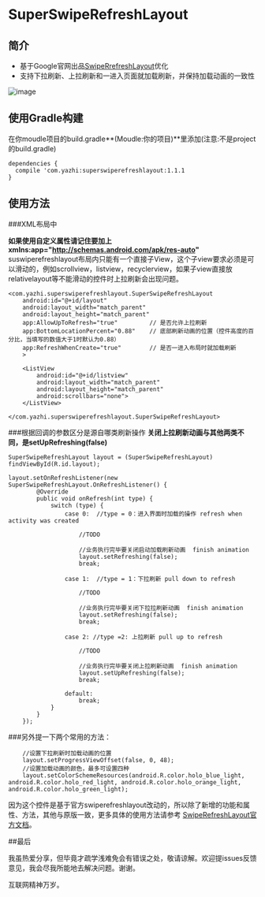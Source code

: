 # SuperSwipeRefreshLayout

## 简介

- 基于Google官网出品[SwipeRrefreshLayout](http://developer.android.com/reference/android/support/v4/widget/SwipeRefreshLayout.html)优化
- 支持下拉刷新、上拉刷新和一进入页面就加载刷新，并保持加载动画的一致性

![image](https://github.com/yazhi1992/SuperSwipeRefreshLayout/blob/master/app.gif)  

## 使用Gradle构建

在你moudle项目的build.gradle**(Moudle:你的项目)**里添加(注意:不是project的build.gradle)
    
    dependencies {
      compile 'com.yazhi:superswiperefreshlayout:1.1.1
    }

## 使用方法

###XML布局中
 
  **如果使用自定义属性请记住要加上xmlns:app="http://schemas.android.com/apk/res-auto"**
  suswiperefreshlayout布局内只能有一个直接子View，这个子view要求必须是可以滑动的，例如scrollview，listview，recyclerview，如果子view直接放relativelayout等不能滑动的控件时上拉刷新会出现问题。

    
    <com.yazhi.superswiperefreshlayout.SuperSwipeRefreshLayout
        android:id="@+id/layout"
        android:layout_width="match_parent"
        android:layout_height="match_parent"
        app:AllowUpToRefresh="true"         // 是否允许上拉刷新
        app:BottomLocationPercent="0.88"    // 底部刷新动画的位置（控件高度的百分比，当填写的数值大于1时默认为0.88）
        app:RefreshWhenCreate="true"        // 是否一进入布局时就加载刷新
        >

        <ListView
            android:id="@+id/listview"
            android:layout_width="match_parent"
            android:layout_height="match_parent"
            android:scrollbars="none">
        </ListView>
        
    </com.yazhi.superswiperefreshlayout.SuperSwipeRefreshLayout>


###根据回调的参数区分是源自哪类刷新操作
**关闭上拉刷新动画与其他两类不同，是setUpRefreshing(false)**


    SuperSwipeRefreshLayout layout = (SuperSwipeRefreshLayout) findViewById(R.id.layout);

    layout.setOnRefreshListener(new SuperSwipeRefreshLayout.OnRefreshListener() {
            @Override
            public void onRefresh(int type) {
                switch (type) {
                    case 0:  //type = 0：进入界面时加载的操作 refresh when activity was created

                        //TODO

                        //业务执行完毕要关闭启动加载刷新动画  finish animation
                        layout.setRefreshing(false);
                        break;
                        
                    case 1:  //type = 1：下拉刷新 pull down to refresh

                        //TODO

                        //业务执行完毕要关闭下拉拉刷新动画  finish animation
                        layout.setRefreshing(false);
                        break;
                        
                    case 2: //type =2: 上拉刷新 pull up to refresh

                        //TODO

                        //业务执行完毕要关闭上拉刷新动画  finish animation
                        layout.setUpRefreshing(false);
                        break;
                        
                    default:
                        break;
                }
            }
        });

###另外提一下两个常用的方法：

        //设置下拉刷新时加载动画的位置
        layout.setProgressViewOffset(false, 0, 48);
        //设置加载动画的颜色，最多可设置四种
        layout.setColorSchemeResources(android.R.color.holo_blue_light, android.R.color.holo_red_light, android.R.color.holo_orange_light, android.R.color.holo_green_light);

因为这个控件是基于官方swiperefreshlayout改动的，所以除了新增的功能和属性、方法，其他与原版一致，更多具体的使用方法请参考
[SwipeRefreshLayout官方文档](http://developer.android.com/reference/android/support/v4/widget/SwipeRefreshLayout.html)。


##最后

我虽热爱分享，但毕竟才疏学浅难免会有错误之处，敬请谅解。欢迎提issues反馈意见，我会尽我所能地去解决问题。谢谢。

互联网精神万岁。
